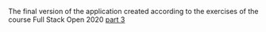 The final version of the application created according to the exercises of the course Full Stack Open 2020 [part 3](https://fullstackopen.com/en/part3)

